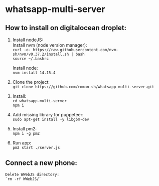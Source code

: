 # whatsapp-multi-server

## How to install on digitalocean droplet:

1. Install nodeJS:  
    Install nvm (node version manager):  
    `curl -o- https://raw.githubusercontent.com/nvm-sh/nvm/v0.37.2/install.sh | bash`  
    `source ~/.bashrc`
    
    Install node:  
    `nvm install 14.15.4`
    
2. Clone the project:  
  `git clone https://github.com/roman-sh/whatsapp-multi-server.git`
  
3. Install:  
  `cd whatsapp-multi-server`  
  `npm i`
  
4. Add missing library for puppeteer:  
  `sudo apt-get install -y libgbm-dev`
  
5. Install pm2:  
  `npm i -g pm2`  
  
6. Run app:  
  `pm2 start ./server.js`  
  

## Connect a new phone:  
    Delete WWebJS directory:  
    `rm -rf WWebJS/` 
